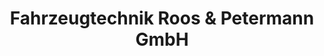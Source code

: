 ---
title: "Fahrzeugtechnik Roos & Petermann GmbH"
url: /heppenheim/fahrzeugtechnik-roos-und-petermann-gmbh/
shop: Autowerkstatt
---